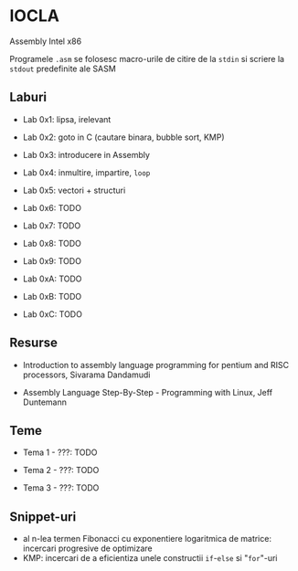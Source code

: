 # IOCLA
Assembly Intel x86

Programele ```.asm``` se folosesc macro-urile de citire de la ```stdin``` si scriere la ```stdout``` predefinite ale SASM

## Laburi
- Lab 0x1:  lipsa, irelevant

- Lab 0x2: goto in C (cautare binara, bubble sort, KMP)

- Lab 0x3: introducere in Assembly

- Lab 0x4: inmultire, impartire, `loop`

- Lab 0x5: vectori + structuri

- Lab 0x6: TODO

- Lab 0x7: TODO

- Lab 0x8: TODO

- Lab 0x9: TODO

- Lab 0xA: TODO

- Lab 0xB: TODO

- Lab 0xC: TODO

## Resurse
- Introduction to assembly language programming for pentium and RISC processors, Sivarama Dandamudi

- Assembly Language Step-By-Step - Programming with Linux, Jeff Duntemann

## Teme
- Tema 1 - ???: TODO

- Tema 2 - ???: TODO

- Tema 3 - ???: TODO

## Snippet-uri
- al n-lea termen Fibonacci cu exponentiere logaritmica de matrice: incercari progresive de optimizare
- KMP: incercari de a eficientiza unele constructii `if`-`else` si "`for`"-uri
